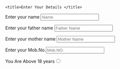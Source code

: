 <!DOCTYPE html>
<html>
<head>
	
	<title>Enter Your Details </title>
Enter your name <input type="text" name="" value="" placeholder="Name"><br/>

Enter your father name <input type="text" name="" value="" placeholder="Father Name"><br/>

Enter your mother name <input type="text" name="" value="" placeholder="Mother Name"><br/>

Enter your Mob.No.<input type="text" name="" value="" placeholder="Mob.NO."><br/>

You Are Above 18 years<input type="Radio" name="yes"> </center>

</head>
<body>

</body>
</html>
